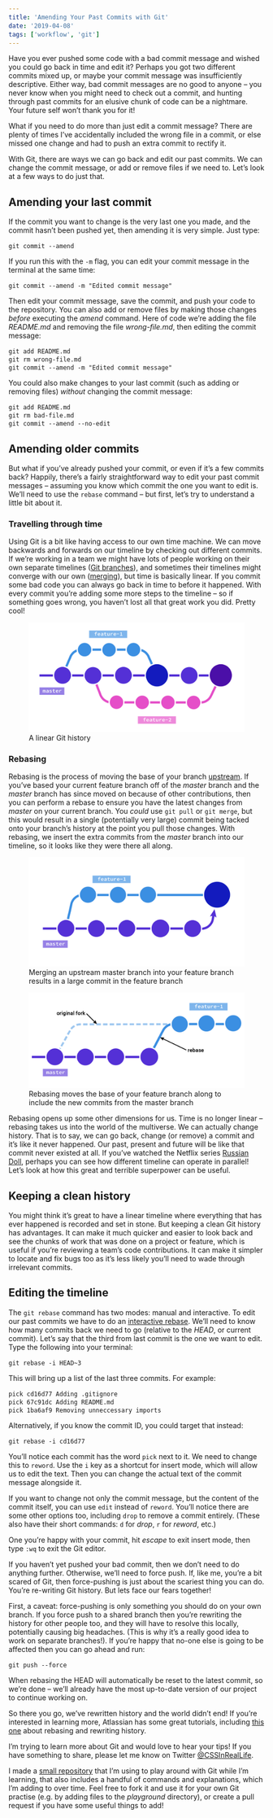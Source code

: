 ```yaml
---
title: 'Amending Your Past Commits with Git'
date: '2019-04-08'
tags: ['workflow', 'git']
---
```


Have you ever pushed some code with a bad commit message and wished you could go back in time and edit it? Perhaps you got two different commits mixed up, or maybe your commit message was insufficiently descriptive. Either way, bad commit messages are no good to anyone – you never know when you might need to check out a commit, and hunting through past commits for an elusive chunk of code can be a nightmare. Your future self won’t thank you for it!

What if you need to do more than just edit a commit message? There are plenty of times I’ve accidentally included the wrong file in a commit, or else missed one change and had to push an extra commit to rectify it.

With Git, there are ways we can go back and edit our past commits. We can change the commit message, or add or remove files if we need to. Let’s look at a few ways to do just that.

## Amending your last commit

If the commit you want to change is the very last one you made, and the commit hasn’t been pushed yet, then amending it is very simple. Just type:

```
git commit --amend
```

If you run this with the `-m` flag, you can edit your commit message in the terminal at the same time:

```
git commit --amend -m "Edited commit message"
```

Then edit your commit message, save the commit, and push your code to the repository. You can also add or remove files by making those changes _before_ executing the _amend_ command. Here of code we’re adding the file _README.md_ and removing the file _wrong-file.md_, then editing the commit message:

```
git add README.md
git rm wrong-file.md
git commit --amend -m "Edited commit message"
```

You could also make changes to your last commit (such as adding or removing files) _without_ changing the commit message:

```
git add README.md
git rm bad-file.md
git commit --amend --no-edit
```

## Amending older commits

But what if you’ve already pushed your commit, or even if it’s a few commits back? Happily, there’s a fairly straightforward way to edit your past commit messages – assuming you know which commit the one you want to edit is. We’ll need to use the `rebase` command – but first, let’s try to understand a little bit about it.

### Travelling through time

Using Git is a bit like having access to our own time machine. We can move backwards and forwards on our timeline by checking out different commits. If we’re working in a team we might have lots of people working on their own separate timelines ([Git branches](https://git-scm.com/book/en/v2/Git-Branching-Branches-in-a-Nutshell)), and sometimes their timelines might converge with our own ([merging](https://www.atlassian.com/git/tutorials/using-branches/git-merge)), but time is basically linear. If you commit some bad code you can always go back in time to before it happened. With every commit you’re adding some more steps to the timeline – so if something goes wrong, you haven’t lost all that great work you did. Pretty cool!

<figure>
  <img src="amending-your-past-commits-with-git-01.png" alt="Illustration showing a git master branch in the centre with two other branches merging in a linear fashion">
  <figcaption>A linear Git history</figcaption>
</figure>

### Rebasing

Rebasing is the process of moving the base of your branch [upstream](https://www.atlassian.com/git/articles/git-forks-and-upstreams). If you’ve based your current feature branch off of the _master_ branch and the _master_ branch has since moved on because of other contributions, then you can perform a rebase to ensure you have the latest changes from _master_ on your current branch. You _could_ use `git pull` or `git merge`, but this would result in a single (potentially very large) commit being tacked onto your branch’s history at the point you pull those changes. With rebasing, we insert the extra commits from the _master_ branch into our timeline, so it looks like they were there all along.

<figure>
  <img src="amending-your-past-commits-with-git-02.png" alt="Illustration showing the master branch being merged into the feature branch">
  <figcaption>Merging an upstream master branch into your feature branch results in a large commit in the feature branch</figcaption>
</figure>

<figure>
  <img src="amending-your-past-commits-with-git-03.png" alt="Illustration showing the feature branch being rebased from master">
  <figcaption>Rebasing moves the base of your feature branch along to include the new commits from the master branch</figcaption>
</figure>

Rebasing opens up some other dimensions for us. Time is no longer linear – rebasing takes us into the world of the multiverse. We can actually change history. That is to say, we can go back, change (or remove) a commit and it’s like it never happened. Our past, present and future will be like that commit never existed at all. If you’ve watched the Netflix series [Russian Doll](https://www.netflix.com/gb/title/80211627), perhaps you can see how different timeline can operate in parallel! Let’s look at how this great and terrible superpower can be useful.

## Keeping a clean history

You might think it’s great to have a linear timeline where everything that has ever happened is recorded and set in stone. But keeping a clean Git history has advantages. It can make it much quicker and easier to look back and see the chunks of work that was done on a project or feature, which is useful if you’re reviewing a team’s code contributions. It can make it simpler to locate and fix bugs too as it’s less likely you’ll need to wade through irrelevant commits.

## Editing the timeline

The `git rebase` command has two modes: manual and interactive. To edit our past commits we have to do an [interactive rebase](https://git-scm.com/book/en/v2/Git-Tools-Rewriting-History). We’ll need to know how many commits back we need to go (relative to the _HEAD_, or current commit). Let’s say that the third from last commit is the one we want to edit. Type the following into your terminal:

```
git rebase -i HEAD~3
```

This will bring up a list of the last three commits. For example:

```
pick cd16d77 Adding .gitignore
pick 67c91dc Adding README.md
pick 1ba6af9 Removing unneccessary imports
```

Alternatively, if you know the commit ID, you could target that instead:

```
git rebase -i cd16d77
```

You’ll notice each commit has the word `pick` next to it. We need to change this to `reword`. Use the `i` key as a shortcut for insert mode, which will allow us to edit the text. Then you can change the actual text of the commit message alongside it.

If you want to change not only the commit message, but the content of the commit itself, you can use `edit` instead of `reword`. You’ll notice there are some other options too, including `drop` to remove a commit entirely. (These also have their short commands: `d` for _drop_, `r` for _reword_, etc.)

One you’re happy with your commit, hit _escape_ to exit insert mode, then type `:wq` to exit the Git editor.

If you haven’t yet pushed your bad commit, then we don’t need to do anything further. Otherwise, we’ll need to force push. If, like me, you’re a bit scared of Git, then force-pushing is just about the scariest thing you can do. You’re re-writing Git history. But lets face our fears together!

First, a caveat: force-pushing is only something you should do on your own branch. If you force push to a shared branch then you’re rewriting the history for other people too, and they will have to resolve this locally, potentially causing big headaches. (This is why it’s a really good idea to work on separate branches!). If you’re happy that no-one else is going to be affected then you can go ahead and run:

```
git push --force
```

When rebasing the HEAD will automatically be reset to the latest commit, so we’re done – we’ll already have the most up-to-date version of our project to continue working on.

So there you go, we’ve rewritten history and the world didn’t end! If you’re interested in learning more, Atlassian has some great tutorials, including [this one](https://www.atlassian.com/git/tutorials/rewriting-history) about rebasing and rewriting history.

I’m trying to learn more about Git and would love to hear your tips! If you have something to share, please let me know on Twitter [@CSSInRealLife](https://twitter.com/CSSInRealLife).

I made a [small repository](https://github.com/mbarker84/git-tips) that I’m using to play around with Git while I’m learning, that also includes a handful of commands and explanations, which I’m adding to over time. Feel free to fork it and use it for your own Git practise (e.g. by adding files to the _playground_ directory), or create a pull request if you have some useful things to add!
